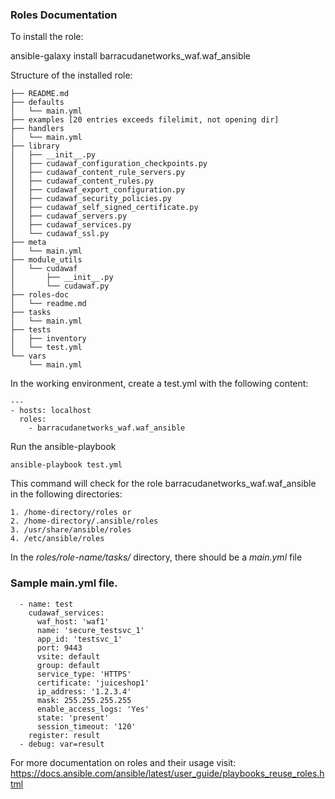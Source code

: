 ### Roles Documentation

To install the role:

ansible-galaxy install barracudanetworks_waf.waf_ansible

Structure of the installed role:

```
├── README.md
├── defaults
│   └── main.yml
├── examples [20 entries exceeds filelimit, not opening dir]
├── handlers
│   └── main.yml
├── library
│   ├── __init__.py
│   ├── cudawaf_configuration_checkpoints.py
│   ├── cudawaf_content_rule_servers.py
│   ├── cudawaf_content_rules.py
│   ├── cudawaf_export_configuration.py
│   ├── cudawaf_security_policies.py
│   ├── cudawaf_self_signed_certificate.py
│   ├── cudawaf_servers.py
│   ├── cudawaf_services.py
│   └── cudawaf_ssl.py
├── meta
│   └── main.yml
├── module_utils
│   └── cudawaf
│       ├── __init__.py
│       └── cudawaf.py
├── roles-doc
│   └── readme.md
├── tasks
│   └── main.yml
├── tests
│   ├── inventory
│   └── test.yml
└── vars
    └── main.yml
```

In the working environment, create a test.yml with the following content:

```
---
- hosts: localhost
  roles:
    - barracudanetworks_waf.waf_ansible 
```

Run the ansible-playbook

```
ansible-playbook test.yml
```

This command will check for the role barracudanetworks_waf.waf_ansible in the following directories:

```
1. /home-directory/roles or 
2. /home-directory/.ansible/roles
3. /usr/share/ansible/roles
4. /etc/ansible/roles
```

In the *roles/role-name/tasks/* directory, there should be a *main.yml* file

### Sample main.yml file.

```
  - name: test 
    cudawaf_services:
      waf_host: 'waf1'
      name: 'secure_testsvc_1'
      app_id: 'testsvc_1'
      port: 9443
      vsite: default
      group: default
      service_type: 'HTTPS'
      certificate: 'juiceshop1'
      ip_address: '1.2.3.4'
      mask: 255.255.255.255
      enable_access_logs: 'Yes'
      state: 'present'
      session_timeout: '120'
    register: result
  - debug: var=result

```

For more documentation on roles and their usage visit:
https://docs.ansible.com/ansible/latest/user_guide/playbooks_reuse_roles.html

